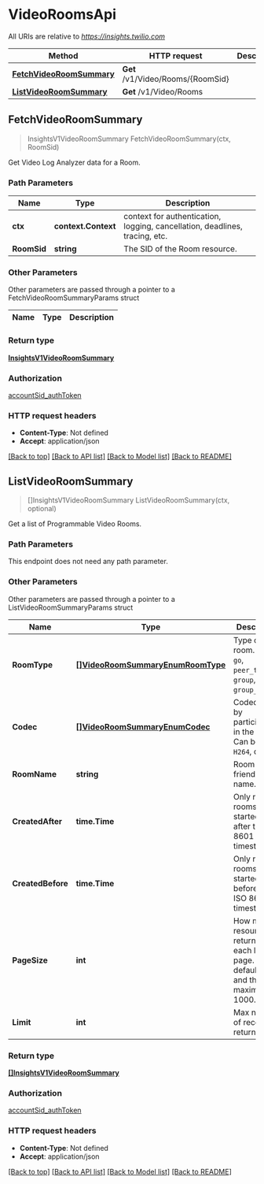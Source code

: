 # VideoRoomsApi

All URIs are relative to *https://insights.twilio.com*

Method | HTTP request | Description
------------- | ------------- | -------------
[**FetchVideoRoomSummary**](VideoRoomsApi.md#FetchVideoRoomSummary) | **Get** /v1/Video/Rooms/{RoomSid} | 
[**ListVideoRoomSummary**](VideoRoomsApi.md#ListVideoRoomSummary) | **Get** /v1/Video/Rooms | 



## FetchVideoRoomSummary

> InsightsV1VideoRoomSummary FetchVideoRoomSummary(ctx, RoomSid)



Get Video Log Analyzer data for a Room.

### Path Parameters


Name | Type | Description
------------- | ------------- | -------------
**ctx** | **context.Context** | context for authentication, logging, cancellation, deadlines, tracing, etc.
**RoomSid** | **string** | The SID of the Room resource.

### Other Parameters

Other parameters are passed through a pointer to a FetchVideoRoomSummaryParams struct


Name | Type | Description
------------- | ------------- | -------------

### Return type

[**InsightsV1VideoRoomSummary**](InsightsV1VideoRoomSummary.md)

### Authorization

[accountSid_authToken](../README.md#accountSid_authToken)

### HTTP request headers

- **Content-Type**: Not defined
- **Accept**: application/json

[[Back to top]](#) [[Back to API list]](../README.md#documentation-for-api-endpoints)
[[Back to Model list]](../README.md#documentation-for-models)
[[Back to README]](../README.md)


## ListVideoRoomSummary

> []InsightsV1VideoRoomSummary ListVideoRoomSummary(ctx, optional)



Get a list of Programmable Video Rooms.

### Path Parameters

This endpoint does not need any path parameter.

### Other Parameters

Other parameters are passed through a pointer to a ListVideoRoomSummaryParams struct


Name | Type | Description
------------- | ------------- | -------------
**RoomType** | [**[]VideoRoomSummaryEnumRoomType**](VideoRoomSummaryEnumRoomType.md) | Type of room. Can be `go`, `peer_to_peer`, `group`, or `group_small`.
**Codec** | [**[]VideoRoomSummaryEnumCodec**](VideoRoomSummaryEnumCodec.md) | Codecs used by participants in the room. Can be `VP8`, `H264`, or `VP9`.
**RoomName** | **string** | Room friendly name.
**CreatedAfter** | **time.Time** | Only read rooms that started on or after this ISO 8601 timestamp.
**CreatedBefore** | **time.Time** | Only read rooms that started before this ISO 8601 timestamp.
**PageSize** | **int** | How many resources to return in each list page. The default is 50, and the maximum is 1000.
**Limit** | **int** | Max number of records to return.

### Return type

[**[]InsightsV1VideoRoomSummary**](InsightsV1VideoRoomSummary.md)

### Authorization

[accountSid_authToken](../README.md#accountSid_authToken)

### HTTP request headers

- **Content-Type**: Not defined
- **Accept**: application/json

[[Back to top]](#) [[Back to API list]](../README.md#documentation-for-api-endpoints)
[[Back to Model list]](../README.md#documentation-for-models)
[[Back to README]](../README.md)

